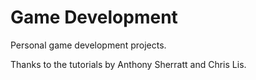 # Game Development

Personal game development projects.

Thanks to the tutorials by Anthony Sherratt and Chris Lis.
